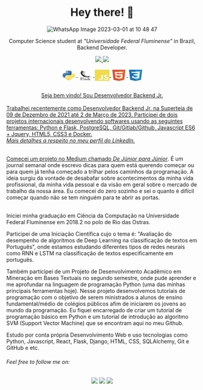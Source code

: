 
<h1 align="center"> Hey there! 🤘 </h1>

<div align="center">
  
  ![WhatsApp Image 2023-03-01 at 10 48 47](https://user-images.githubusercontent.com/43455579/222157633-ce084849-f691-483a-9639-5d50927795c3.jpeg)

  <p align="center">Computer Science student at <i>"Universidade Federal Fluminense"</i> in Brazil, Backend Developer.</p>
  
  <div>
    <a href="https://github.com/Felipeixotont">
    <img height="180em" src="https://github-readme-stats.vercel.app/api?username=felipeixotont&show_icons=true&theme=dracula&include_all_commits=true&count_private=true"/>
    <img height="180em" src="https://github-readme-stats.vercel.app/api/top-langs/?username=felipeixotont&layout=compact&langs_count=7&theme=dracula"/>
  </div>
  <br>
  <div align="center">
    <img align="center" alt="Lipe-Python" height="30" width="40" src="https://raw.githubusercontent.com/devicons/devicon/master/icons/python/python-original.svg">
    <img align="center" alt="Lipe-Flask" height="30" width="40" src="https://raw.githubusercontent.com/yunaranyancat/yunaranyancat/master/images/flask.png"> 
    <img align="center" alt="Lipe-Js" height="30" width="40" src="https://raw.githubusercontent.com/devicons/devicon/master/icons/javascript/javascript-plain.svg">
    <img align="center" alt="Lipe-HTML" height="30" width="40" src="https://raw.githubusercontent.com/devicons/devicon/master/icons/html5/html5-original.svg">
    <img align="center" alt="Lipe-CSS" height="30" width="40" src="https://raw.githubusercontent.com/devicons/devicon/master/icons/css3/css3-original.svg">
  </div>
</div>

##
<div align="center">Seja bem vindo! Sou Desenvolvedor Backend Jr.</div><br>
Trabalhei recentemente como Desenvolvedor Backend Jr. na Superteia de 09 de Dezembro de 2021 até 2 de Março de 2023.
Participei de dois projetos internacionais desenvolvendo softwares usando as seguintes ferramentas: Python e Flask, PostgreSQL, Git/Gitlab/Github, Javascript ES6 + Jquery, HTML5, CSS3 e Docker.<br>
<i>Mais detalhes a respeito no meu perfil do LinkedIn.</i>
  
<br>Comecei um projeto no Medium chamado <a href="https://medium.com/@Felipeixotont"><i>De Júnior para Júnior</i></a>. É um journal semanal onde escrevo dicas para quem está querendo começar ou para quem já tenha começado a trilhar pelos caminhos da programação. A ideia surgiu da vontade de desabafar sobre acontecimentos da minha vida profissional, da minha vida pessoal e da visão em geral sobre o mercado de trabalho da nossa área.
Eu comecei do zero sozinho e sei o quanto é difícil começar quando não se tem ninguém para te abrir as portas.

<br>Iniciei minha graduação em Ciência da Computação na Universidade Federal Fluminense em 2018.2 no polo de Rio das Ostras.

Participei de uma Iniciação Científica cujo o tema é: "Avaliação do desempenho de algoritmos de Deep Learning na classificação de textos em Português", onde estamos estudando diferentes tipos de redes neurais como RNN e LSTM na classificação de textos especificamente em português.

Também participei de um Projeto de Desenvolvimento Acadêmico em Mineração em Bases Textuais no segundo semestre, onde pude aprender e me aprofundar na linguagem de programação Python (uma das minhas principais ferramentas hoje). Nesse projeto desenvolvemos tutoriais de programação com o objetivo de serem ministrados a alunos de ensino fundamental/médio de colégios públicos afim de iniciarem os jovens ao mundo da programação. Eu fiquei encarregado de criar um tutorial de programação básico em Python e um tutorial de introdução ao algoritmo SVM (Support Vector Machine) que se encontram aqui no meu Github.

Estudo por conta própria Desenvolvimento Web e uso tecnologias como Python, Javascript, React, Flask, Django, HTML, CSS, SQLAlchemy, Git e GitHub e etc.

###### Feel free to follow me on:
<div align="center"> 
  <a href="https://instagram.com/felipeixotont" target="_blank"><img src="https://img.shields.io/badge/-Instagram-%23E4405F?style=for-the-badge&logo=instagram&logoColor=white" target="_blank"></a>
  <a href = "mailto:felipeneto@id.uff.br"><img src="https://img.shields.io/badge/-Gmail-%23333?style=for-the-badge&logo=gmail&logoColor=white" target="_blank"></a>
  <a href="https://www.linkedin.com/in/felipe-peixoto-459735202/" target="_blank"><img src="https://img.shields.io/badge/-LinkedIn-%230077B5?style=for-the-badge&logo=linkedin&logoColor=white" target="_blank"></a>
  
</div>  


